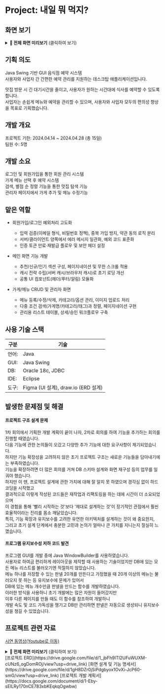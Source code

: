 # Project: 내일 뭐 먹지?
## 화면 보기
<details>
<summary><strong>📸 전체 화면 미리보기</strong> (클릭하여 보기)</summary>

| 구분 | 화면 | 미리보기 |
|------|------|----------|
| 공통 | 로그인 | <img height="300" alt="image" src="https://github.com/user-attachments/assets/eb962efa-8770-4d1f-9f20-31300461ef0e" /> |
| 관리자 | 관리자 메인 | <img height="300" alt="관리자페이지" src="https://github.com/user-attachments/assets/e9390e21-fc57-40cf-93fc-450fa8b5bc49" /> |
| 관리자 | 가게 관리 | <img height="300" alt="가게관리" src="https://github.com/user-attachments/assets/7d6bd95a-baca-4028-9777-993e424b440c" /> |
| 관리자 | 메뉴 관리 | <img height="300" alt="image" src="https://github.com/user-attachments/assets/398c9fd3-d574-416d-a59c-24f3791d90af" /> |
| 관리자 | 예약 확인 | <img height="300" alt="예약확인" src="https://github.com/user-attachments/assets/060e4a7d-a70d-4855-9f5f-7a599f55feb9" /> |
| 사용자 | 유저 메인 | <img height="300" alt="image" src="https://github.com/user-attachments/assets/0c799022-c865-41a0-8a1c-3cfa72eaf60e" /> |
| 사용자 | 예약 | <img height="300" alt="image" src="https://github.com/user-attachments/assets/aa43a009-59de-40aa-adb5-64e45514bc6d" /> |
| 사용자 | 예약 확인 | <img height="300" alt="image" src="https://github.com/user-attachments/assets/69089844-d290-463c-a331-296d40e89f01" /> |
</details>

## 기획 의도
Java Swing 기반 GUI 음식점 예약 시스템  
사용자와 사업자 간 간편한 예약 관리를 지원하는 데스크탑 애플리케이션입니다.  
  
맛집 방문 시 긴 대기시간을 줄이고, 사용자가 원하는 시간대에 식사를 예약할 수 있도록 합니다.  
사업자는 손쉽게 메뉴와 예약을 관리할 수 있으며, 사용자와 사업자 모두의 편의성 향상을 목표로 기획했습니다.

## 개발 개요
프로젝트 기한: 2024.04.14 ~ 2024.04.28 (총 15일)  
팀원 수: 5명

## 개발 소요
로그인 및 회원가입을 통한 회원 관리 시스템  
가게 메뉴 선택 후 예약 시스템  
검색, 별점 순 정렬 기능을 통한 맛집 탐색 기능  
관리자 페이지에서 가게 추가 및 메뉴 수정기능

## 맡은 역할
* 회원가입/로그인 예외처리 고도화

  * 입력 검증(이메일 형식, 비밀번호 정책), 중복 가입 방지, 약관 동의 로직 분리
  * 서버/클라이언트 양쪽에서 에러 메시지 일관화, 예외 코드 표준화
  * 인증 토큰 만료·재발급 플로우 및 보안 헤더 설정

* 메인 화면 기능 개발

  * 추천/신규/인기 섹션 구성, 페이지네이션 및 무한 스크롤 적용
  * 캐시 전략 수립(서버 캐시/브라우저 캐시)로 초기 로딩 개선
  * 공통 UI 컴포넌트(헤더/푸터/알림) 모듈화

* 가게/메뉴 CRUD 및 관리자 화면

  * 메뉴 등록/수정/삭제, 카테고리/옵션 관리, 이미지 업로드 처리
  * 다중 조건 검색(가게명/카테고리/태그)과 정렬, 페이지네이션 구현
  * 관리용 리스트 테이블, 상세/승인 워크플로우 구축

## 사용 기술 스택
| 구분 | 기술 
|------|------|
| 언어: | Java
| GUI: | Java Swing
| DB: | Oracle 18c, JDBC
| IDE: | Eclipse
| 도구: | Figma (UI 설계), draw.io (ERD 설계)


## 발생한 문제점 및 해결

#### 프로젝트 구조 설계 문제
  1차 회의에서 기획한 개발 계획이 끝이 나자, 2차로 회의를 하여 기능을 추가하는 회의를 진행할 때였습니다.  
  다음 기능에 관한 논의들이 오갔고 다양한 추가 기능에 대한 요구사항이 제기되었습니다.  
  하지만 기능 확장성을 고려하지 않은 초기 프로젝트 구조는 새로운 기능들을 담아내기에는 부족하였습니다.  
  기능을 확장하려면 더 많은 회의를 거쳐 DB 스키마 설계와 화면 재구성 등의 업무를 일궈야 했습니다.  
  하지만 이 땐, 프로젝트 설계에 관한 가치에 대해 잘 알지 못 하였으며 경각심 없이 하드코딩을 시작했고  
  결과적으로 이렇게 작성된 코드들은 재작업과 리팩토링을 하는 데에 시간이 더 소요되었으며  
  이 경험을 통해  '빨리 시작하는 것'보다 '제대로 설계하는 것'이 장기적인 관점에서 훨씬 효율적이라는 진리를 몸소 깨달았습니다.   
  특히, 기능 확장과 유지보수를 고려한 유연한 아키텍처를 설계하는 것이 왜 중요한지,  
  그리고 초기 설계 단계에서 충분한 고민과 논의가 얼마나 큰 가치를 지니는지 절실히 느꼈습니다.  

#### 프로그램 유지보수성 저하 코드 발견
프로그램 GUI를 개발 중에 Java WindowBuilder를 사용하였습니다.  
사용자로 하여금 편리하게 레이아웃을 제작할 때 사용하는 기술이었지만 DB에 있는 모든 메뉴 리스트를 불러오기엔 적절하지 않았습니다.  
메뉴 하나를 저장할 수 있는 판넬 20개를 만든다고 가정했을 때 20개 이상의 메뉴는 불러오지 못 하는 등 유지보수에 문제가 있어서  
DB에 있는 메뉴 개수만큼 판넬을 만드는 함수를 개발하였습니다.  
이러한 방식을 사용하니 초기 개발에는 많은 자원이 들어갔지만  
이후 다른 페이지를 만들 때도 이 함수를 참조하여 개발하니  
개발 속도 및 코드 가독성을 챙기고 DB만 관리하면 판넬은 자동으로 생성되니 유지보수성을 챙길 수 있었습니다.  

## 프로젝트 관련 자료
[시연 동영상(Youtube로 이동)](https://www.youtube.com/watch?v=EI1n9bDk5Hs)  
<details>
<summary><strong>📸 전체 화면 미리보기</strong> (클릭하여 보기)</summary>

<img width="1920" height="1080" alt="Image" src="https://github.com/user-attachments/assets/b1f8efcf-b7ba-4fc7-9c8d-9b4a92f717e8" />
<img width="1920" height="1080" alt="Image" src="https://github.com/user-attachments/assets/c2c845e4-255e-4449-8362-f5978cdb5388" />
<img width="1920" height="1080" alt="Image" src="https://github.com/user-attachments/assets/33d56c5c-f5c9-4308-97e4-037fbff68833" />
<img width="1920" height="1080" alt="Image" src="https://github.com/user-attachments/assets/7653998d-f7aa-445c-9214-eeb8f2a77160" />
<img width="1920" height="1080" alt="Image" src="https://github.com/user-attachments/assets/08c22b50-0366-49bf-99c0-af63788e7d21" />
<img width="1920" height="1080" alt="Image" src="https://github.com/user-attachments/assets/2d4c9652-ba6b-40ce-92ac-9713a2ae1913" />
<img width="1920" height="1080" alt="Image" src="https://github.com/user-attachments/assets/aa23f670-1130-452a-a300-6704a12cf519" />
<img width="1920" height="1080" alt="Image" src="https://github.com/user-attachments/assets/8c76a899-c54c-470c-a2ee-462c71458099" />
<img width="1920" height="1080" alt="Image" src="https://github.com/user-attachments/assets/66b2265f-2918-44fd-aeab-d1cb6105a38f" />
<img width="1920" height="1080" alt="Image" src="https://github.com/user-attachments/assets/992f1b16-f156-45da-a7c9-eb04476f6070" />
<img width="1920" height="1080" alt="Image" src="https://github.com/user-attachments/assets/ee634bef-46bc-40bc-9709-b0d070ff5021" />
<img width="1920" height="1080" alt="Image" src="https://github.com/user-attachments/assets/387f4718-a7d2-48c2-9213-b058243295a2" />
<img width="1920" height="1080" alt="Image" src="https://github.com/user-attachments/assets/57afe6cc-9f34-4afb-8f2e-f1ebe73a5e28" />
<img width="1920" height="1080" alt="Image" src="https://github.com/user-attachments/assets/4402c165-1721-4a57-8629-847726825650" />
<img width="1920" height="1080" alt="Image" src="https://github.com/user-attachments/assets/934382c7-3808-4142-b088-028998c55163" />
<img width="1920" height="1080" alt="Image" src="https://github.com/user-attachments/assets/3f67ccc2-939c-406c-9e56-b1755da6a238" />
<img width="1920" height="1080" alt="Image" src="https://github.com/user-attachments/assets/37e8fa49-6c79-469d-93dd-efc4b70c3de9" />
<img width="1920" height="1080" alt="Image" src="https://github.com/user-attachments/assets/c466c3c2-b2d7-4aa3-abd0-16670bef8c4b" />
<img width="1920" height="1080" alt="Image" src="https://github.com/user-attachments/assets/68cd6c5f-aff0-4d0e-a49a-5bd86b93d154" />
<img width="1920" height="1080" alt="Image" src="https://github.com/user-attachments/assets/8127af86-5fe2-4c23-a90e-61425a3b8cdb" />
<img width="1920" height="1080" alt="Image" src="https://github.com/user-attachments/assets/514ccaae-2d5d-48ab-949d-d77334d65336" />
<img width="1920" height="1080" alt="Image" src="https://github.com/user-attachments/assets/974607d4-7f71-48fd-b05b-db61291bea35" />
<img width="1920" height="1080" alt="Image" src="https://github.com/user-attachments/assets/67905b24-5f4f-47d3-9293-6e4b59cdba37" />
<img width="1920" height="1080" alt="Image" src="https://github.com/user-attachments/assets/9fdd6683-b848-40f8-a247-4604cbe0fbac" />
<img width="1920" height="1080" alt="Image" src="https://github.com/user-attachments/assets/d49283cc-fed5-49f0-a27c-550ed066aa70" />
<img width="1920" height="1080" alt="Image" src="https://github.com/user-attachments/assets/2bdae283-9fd5-4ad5-9b45-99d1580d8d5c" />
<img width="1920" height="1080" alt="Image" src="https://github.com/user-attachments/assets/9596b524-e1ed-407b-9f84-e7a25288814a" />
<img width="1920" height="1080" alt="Image" src="https://github.com/user-attachments/assets/248de305-e1aa-44a5-9e1d-14f1362b9e7a" />
<img width="1920" height="1080" alt="Image" src="https://github.com/user-attachments/assets/b32297d8-0cb8-445b-85cc-e9532a2574e7" />
<img width="1920" height="1080" alt="Image" src="https://github.com/user-attachments/assets/17f9cbbb-9bdf-4612-a828-f7ca430dcc17" />
<img width="1920" height="1080" alt="Image" src="https://github.com/user-attachments/assets/b4b09935-3583-4eca-9190-13aea9b22622" />
<img width="1920" height="1080" alt="Image" src="https://github.com/user-attachments/assets/6544f0cd-3039-45e5-9dc2-ae076971bae2" />
<img width="1920" height="1080" alt="Image" src="https://github.com/user-attachments/assets/abff8633-1579-4d76-a181-686c58570ee3" />
<img width="1920" height="1080" alt="Image" src="https://github.com/user-attachments/assets/56b84325-49f7-4294-9e9b-cccb9bfbc54e" />
<img width="1920" height="1080" alt="Image" src="https://github.com/user-attachments/assets/2b6d5cf1-3969-4152-9fc8-16a95151b5e5" />
<img width="1920" height="1080" alt="Image" src="https://github.com/user-attachments/assets/c9f452aa-a60d-4e6f-b70c-ffbe4c702f37" />
<img width="1920" height="1080" alt="Image" src="https://github.com/user-attachments/assets/edbb4550-0764-4ec6-b36b-57a99373689c" />
<img width="1920" height="1080" alt="Image" src="https://github.com/user-attachments/assets/59495eff-58a1-431e-8188-082d5837add9" />
<img width="1920" height="1080" alt="Image" src="https://github.com/user-attachments/assets/ecfd0be6-8afa-408f-a9cb-64acd192fe82" />
</details>
[프로젝트 ERD](https://drive.google.com/file/d/1_jbFh9ITI2UFuWUXM-cUNz6_ogDomROj/view?usp=drive_link)  
[화면 설계 및 기능 명세서](https://drive.google.com/file/d/1gH8DZr0jSiPdgbyox1OvXi-JcP60-smG/view?usp=drive_link)  
[프로젝트 개발 계획서](https://docs.google.com/document/d/1-Eby-sEILRy170nCE783xbKEqkqOgwbw)  
 
